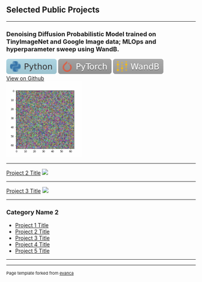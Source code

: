 ## Selected Public Projects

---

### Denoising Diffusion Probabilistic Model trained on TinyImageNet and Google Image data; MLOps and hyperparameter sweep using WandB.  

<img src="images/-Python-lightblue.svg"/>  <img src="images/-PyTorch-lightgrey.svg"/>  <img src="images/-WandB-darkgrey.svg"/>  
[View on Github](https://github.com/LucFrachon/ddpm_tinyimagenet)  
<img src="images/diffusion.gif?raw=true"/>  

---
[Project 2 Title](/pdf/sample_presentation.pdf)
<img src="images/dummy_thumbnail.jpg?raw=true"/>

---
[Project 3 Title](http://example.com/)
<img src="images/dummy_thumbnail.jpg?raw=true"/>

---

### Category Name 2

- [Project 1 Title](http://example.com/)
- [Project 2 Title](http://example.com/)
- [Project 3 Title](http://example.com/)
- [Project 4 Title](http://example.com/)
- [Project 5 Title](http://example.com/)

---




---
<p style="font-size:11px">Page template forked from <a href="https://github.com/evanca/quick-portfolio">evanca</a></p>
<!-- Remove above link if you don't want to attibute -->
